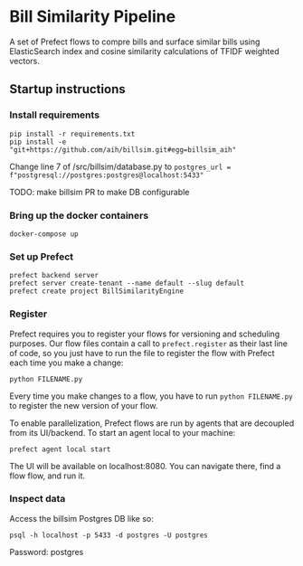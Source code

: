 # Bill Similarity Pipeline

A set of Prefect flows to compre bills and surface similar bills using ElasticSearch index and cosine similarity calculations of TFIDF weighted vectors.

## Startup instructions

### Install requirements
```
pip install -r requirements.txt
pip install -e "git+https://github.com/aih/billsim.git#egg=billsim_aih"
```

Change line 7 of /src/billsim/database.py  to `postgres_url = f"postgresql://postgres:postgres@localhost:5433"`

TODO: make billsim PR to make DB configurable

### Bring up the docker containers
```
docker-compose up
```

### Set up Prefect
```
prefect backend server
prefect server create-tenant --name default --slug default
prefect create project BillSimilarityEngine 
```

### Register

Prefect requires you to register your flows for versioning and scheduling purposes. Our flow files contain a call to `prefect.register` as their last line of code, so you just have to run the file to register the flow with Prefect each time you make a change:

```
python FILENAME.py
```

Every time you make changes to a flow, you have to run `python FILENAME.py` to register the new version of your flow. 

To enable parallelization, Prefect flows are run by agents that are decoupled from its UI/backend. To start an agent local to your machine:

```
prefect agent local start
```

The UI will be available on localhost:8080. You can navigate there, find a flow flow, and run it.

### Inspect data

Access the billsim Postgres DB like so:

```
psql -h localhost -p 5433 -d postgres -U postgres
```

Password: postgres